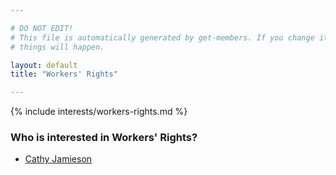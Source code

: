 ```yaml
---

# DO NOT EDIT!
# This file is automatically generated by get-members. If you change it, bad
# things will happen.

layout: default
title: "Workers' Rights"

---
```


{% include interests/workers-rights.md %}

### Who is interested in Workers' Rights?


* [Cathy Jamieson](../members/cathy-jamieson.html)
